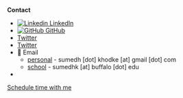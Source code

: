 
**Contact**
* [![Linkedin](https://i.stack.imgur.com/gVE0j.png) LinkedIn](https://www.linkedin.com/in/sumedhkhodke/)
* [![GitHub](https://i.stack.imgur.com/tskMh.png) GitHub](https://github.com/sumedhkhodke)
* [Twitter](https://twitter.com/sumedh_khodke)
* <a href="https://twitter.com/sumedh_khodke?ref_src=twsrc%5Etfw" class="twitter-follow-button" data-size="large" data-show-screen-name="false" data-show-count="false">Twitter</a><script async src="https://platform.twitter.com/widgets.js" charset="utf-8"></script>
* :email: Email
  * [personal](mailto:sumedh.khodke@gmail.com) - sumedh [dot] khodke [at] gmail [dot] com
  * [school](mailto:sumedhk@buffalo.edu) - sumedhk [at] buffalo [dot] edu
* <link href="https://assets.calendly.com/assets/external/widget.css" rel="stylesheet">
<script src="https://assets.calendly.com/assets/external/widget.js" type="text/javascript" async></script>
<a href="" onclick="Calendly.initPopupWidget({url: 'https://calendly.com/sumedhkhodke'});return false;">Schedule time with me</a>
